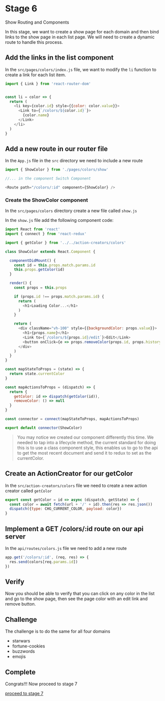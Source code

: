 # Stage 6

Show Routing and Components

In this stage, we want to create a show page for each domain and then
bind links to the show page in each list page. We will need to create
a dynamic route to handle this process.

## Add the links in the list component

In the `src/pages/colors/index.js` file, we want to modify the
`li` function to create a link for each list item.

``` js
import { Link } from 'react-router-dom'


const li = color => {
  return (
    <li key={color.id} style={{color: color.value}}>
      <Link to={`/colors/${color.id}`}>
        {color.name}
      </Link>
    </li>
  )
}

```

## Add a new route in our router file

In the `App.js` file in the `src` directory we need to include a new route

``` js
import { ShowColor } from './pages/colors/show'

//... in the component Switch Component

<Route path="/colors/:id" component={ShowColor} />
```

### Create the ShowColor component

In the `src/pages/colors` directory create a new file called `show.js`

In the `show.js` file add the following component code:

``` js
import React from 'react'
import { connect } from 'react-redux'

import { getColor } from '../../action-creators/colors'

class ShowColor extends React.Component {

  componentDidMount() {
    const id = this.props.match.params.id
    this.props.getColor(id)  
  }

  render() {
    const props = this.props

    if (props.id !== props.match.params.id) {
      return (
        <h1>Loading Color...</h1>
      )
    }

    return (
      <div className="vh-100" style={{backgroundColor: props.value}}>
        <h1>{props.name}</h1>
        <Link to={`/colors/${props.id}/edit`}>Edit</Link>
        <button onClick={e => props.removeColor(props.id, props.history)}>Remove</button>
      </div>
    )
  }
}

const mapStateToProps = (state) => {
  return state.currentColor
}

const mapActionsToProps = (dispatch) => {
  return {
    getColor: id => dispatch(getColor(id)),
    removeColor: () => null
  }
}

const connector = connect(mapStateToProps, mapActionsToProps)

export default connector(ShowColor)

```

> You may notice we created our component differently this time. We needed to tap into a lifecycle method, the current standard for doing this is to use a class component style, this enables us to go to the api to get the most recent document and send it to redux to set as the currentColor.

## Create an ActionCreator for our getColor

In the `src/action-creators/colors` file we need to create a new action creator called `getColor`

``` js
export const getColor = id => async (dispatch, getState) => {
  const color = await fetch(url + '/' + id).then(res => res.json())
  dispatch({type: CHG_CURRENT_COLOR, payload: color})
}
```

## Implement a GET /colors/:id route on our api server

In the `api/routes/colors.js` file we need to add a new route

``` js
app.get('/colors/:id', (req, res) => {
  res.send(colors[req.params.id])
})
```

## Verify

Now you should be able to verify that you can click on any color in the list and go to the show page, then see the page color with an edit link and remove button.

## Challenge

The challenge is to do the same for all four domains

* starwars
* fortune-cookies
* buzzwords
* emojis

## Complete

Congrats!!! Now proceed to stage 7

[proceed to stage 7](stage-7.md)
